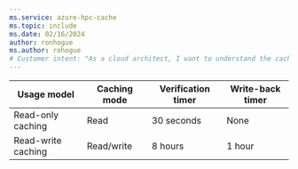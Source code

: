```yaml
---
ms.service: azure-hpc-cache
ms.topic: include
ms.date: 02/16/2024
author: ronhogue
ms.author: rohogue
# Customer intent: "As a cloud architect, I want to understand the caching modes and their configurations in an HPC environment, so that I can optimize data access and performance for high-performance computing applications."
---
```


| Usage model | Caching mode | Verification timer | Write-back timer |
|--|--|--|--|
| Read-only caching <!--READ_ONLY-->| Read | 30 seconds | None |
| Read-write caching <!--READ_WRITE-->| Read/write | 8 hours | 1 hour |
